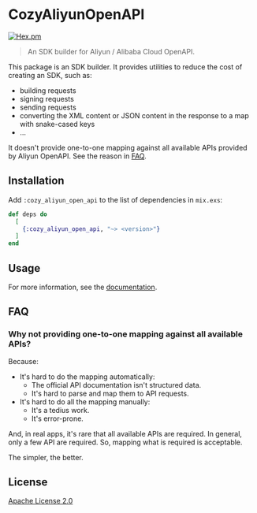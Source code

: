 # CozyAliyunOpenAPI

[![Hex.pm](https://img.shields.io/hexpm/v/cozy_aliyun_open_api.svg)](https://hex.pm/packages/cozy_aliyun_open_api)

> An SDK builder for Aliyun / Alibaba Cloud OpenAPI.

This package is an SDK builder. It provides utilities to reduce the cost of creating an SDK, such as:

- building requests
- signing requests
- sending requests
- converting the XML content or JSON content in the response to a map with snake-cased keys
- ...

It doesn't provide one-to-one mapping against all available APIs provided by Aliyun OpenAPI. See the reason in [FAQ](#faq).

## Installation

Add `:cozy_aliyun_open_api` to the list of dependencies in `mix.exs`:

```elixir
def deps do
  [
    {:cozy_aliyun_open_api, "~> <version>"}
  ]
end
```

## Usage

For more information, see the [documentation](https://hexdocs.pm/cozy_aliyun_open_api/CozyAliyunOpenAPI.html).

## FAQ

### Why not providing one-to-one mapping against all available APIs?

Because:

- It's hard to do the mapping automatically:
  - The official API documentation isn't structured data.
  - It's hard to parse and map them to API requests.
- It's hard to do all the mapping manually:
  - It's a tedius work.
  - It's error-prone.

And, in real apps, it's rare that all available APIs are required. In general, only a few API are required. So, mapping what is required is acceptable.

The simpler, the better.

## License

[Apache License 2.0](http://www.apache.org/licenses/LICENSE-2.0)
